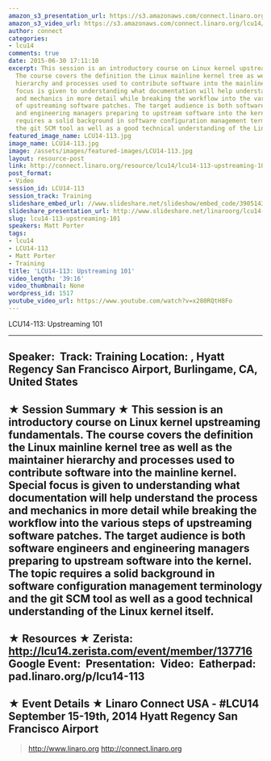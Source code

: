 ```yaml
---
amazon_s3_presentation_url: https://s3.amazonaws.com/connect.linaro.org/hkg15/Videos/09-15-Monday/LCU14-113.pdf
amazon_s3_video_url: https://s3.amazonaws.com/connect.linaro.org/lcu14/videos/09-15-Monday/LCU14-113-+Upstreaming+101.mp4
author: connect
categories:
- lcu14
comments: true
date: 2015-06-30 17:11:10
excerpt: This session is an introductory course on Linux kernel upstreaming fundamentals.
  The course covers the definition the Linux mainline kernel tree as well as the maintainer
  hierarchy and processes used to contribute software into the mainline kernel. Special
  focus is given to understanding what documentation will help understand the process
  and mechanics in more detail while breaking the workflow into the various steps
  of upstreaming software patches. The target audience is both software engineers
  and engineering managers preparing to upstream software into the kernel. The topic
  requires a solid background in software configuration management terminology and
  the git SCM tool as well as a good technical understanding of the Linux kernel itself.
featured_image_name: LCU14-113.jpg
image_name: LCU14-113.jpg
image: /assets/images/featured-images/LCU14-113.jpg
layout: resource-post
link: http://connect.linaro.org/resource/lcu14/lcu14-113-upstreaming-101/
post_format:
- Video
session_id: LCU14-113
session_track: Training
slideshare_embed_url: //www.slideshare.net/slideshow/embed_code/39051439
slideshare_presentation_url: http://www.slideshare.net/linaroorg/lcu14-113-upstreaming-101
slug: lcu14-113-upstreaming-101
speakers: Matt Porter
tags:
- lcu14
- LCU14-113
- Matt Porter
- Training
title: 'LCU14-113: Upstreaming 101'
video_length: '39:16'
video_thumbnail: None
wordpress_id: 1517
youtube_video_url: https://www.youtube.com/watch?v=x280RQtH8Fo
---
```


LCU14-113: Upstreaming 101

---------------------------------------------------

Speaker: 
Track: Training
Location: , Hyatt Regency San Francisco Airport, Burlingame, CA, United States
---------------------------------------------------

★ Session Summary ★
This session is an introductory course on Linux kernel upstreaming fundamentals. The course covers the definition the Linux mainline kernel tree as well as the maintainer hierarchy and processes used to contribute software into the mainline kernel. Special focus is given to understanding what documentation will help understand the process and mechanics in more detail while breaking the workflow into the various steps of upstreaming software patches. The target audience is both software engineers and engineering managers preparing to upstream software into the kernel. The topic requires a solid background in software configuration management terminology and the git SCM tool as well as a good technical understanding of the Linux kernel itself.
---------------------------------------------------

★ Resources ★
Zerista: http://lcu14.zerista.com/event/member/137716
Google Event: 
Presentation: 
Video: 
Eatherpad: pad.linaro.org/p/lcu14-113
---------------------------------------------------

★ Event Details ★
Linaro Connect USA -  #LCU14
September 15-19th, 2014
Hyatt Regency San Francisco Airport
---------------------------------------------------

> http://www.linaro.org
> http://connect.linaro.org
